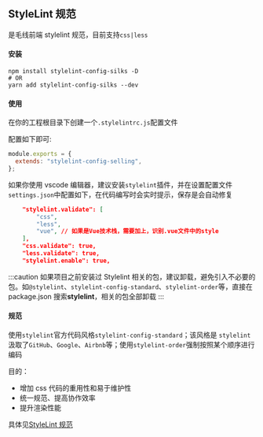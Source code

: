 ## StyleLint 规范

是毛线前端 stylelint 规范，目前支持`css|less`

#### 安装

```shell
npm install stylelint-config-silks -D
# OR
yarn add stylelint-config-silks --dev
```

#### 使用

在你的工程根目录下创建一个`.stylelintrc.js`配置文件

配置如下即可:

```js
module.exports = {
  extends: "stylelint-config-selling",
};
```

如果你使用 vscode 编辑器，建议安装`stylelint`插件，并在设置配置文件`settings.json`中配置如下，在代码编写时会实时提示，保存是会自动修复

```json
    "stylelint.validate": [
        "css",
        "less",
        "vue", // 如果是Vue技术栈，需要加上，识别.vue文件中的style
    ],
    "css.validate": true,
    "less.validate": true,
    "stylelint.enable": true,
```

:::caution
如果项目之前安装过 Stylelint 相关的包，建议卸载，避免引入不必要的包。如`@stylelint`、`stylelint-config-standard`、`stylelint-order`等，直接在 package.json 搜索**stylelint**，相关的包全部卸载
:::

#### 规范

使用`stylelint`官方代码风格`stylelint-config-standard`；该风格是 `stylelint`汲取了`GitHub`、`Google`、`Airbnb`等；使用`stylelint-order`强制按照某个顺序进行编码

目的：

- 增加 css 代码的重用性和易于维护性
- 统一规范、提高协作效率
- 提升渲染性能

具体见[StyleLint 规范](../style/rules/at-rule)
